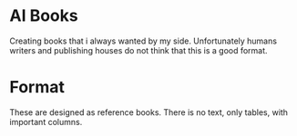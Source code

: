# AI Books

Creating books that i always wanted by my side.
Unfortunately humans writers and publishing houses do not think that this is a good format.


# Format
These are designed as reference books.
There is no text, only tables, with important columns.



